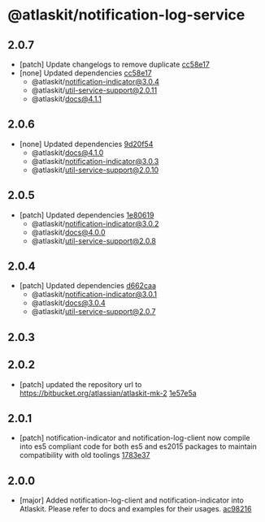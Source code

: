 # @atlaskit/notification-log-service

## 2.0.7
- [patch] Update changelogs to remove duplicate [cc58e17](https://bitbucket.org/atlassian/atlaskit-mk-2/commits/cc58e17)
- [none] Updated dependencies [cc58e17](https://bitbucket.org/atlassian/atlaskit-mk-2/commits/cc58e17)
  - @atlaskit/notification-indicator@3.0.4
  - @atlaskit/util-service-support@2.0.11
  - @atlaskit/docs@4.1.1

## 2.0.6
- [none] Updated dependencies [9d20f54](https://bitbucket.org/atlassian/atlaskit-mk-2/commits/9d20f54)
  - @atlaskit/docs@4.1.0
  - @atlaskit/notification-indicator@3.0.3
  - @atlaskit/util-service-support@2.0.10

## 2.0.5
- [patch] Updated dependencies [1e80619](https://bitbucket.org/atlassian/atlaskit-mk-2/commits/1e80619)
  - @atlaskit/notification-indicator@3.0.2
  - @atlaskit/docs@4.0.0
  - @atlaskit/util-service-support@2.0.8

## 2.0.4
- [patch] Updated dependencies [d662caa](https://bitbucket.org/atlassian/atlaskit-mk-2/commits/d662caa)
  - @atlaskit/notification-indicator@3.0.1
  - @atlaskit/docs@3.0.4
  - @atlaskit/util-service-support@2.0.7

## 2.0.3

## 2.0.2
- [patch] updated the repository url to https://bitbucket.org/atlassian/atlaskit-mk-2 [1e57e5a](https://bitbucket.org/atlassian/atlaskit-mk-2/commits/1e57e5a)

## 2.0.1
- [patch] notification-indicator and notification-log-client now compile into es5 compliant code for both es5 and es2015 packages to maintain compatibility with old toolings [1783e37](https://bitbucket.org/atlassian/atlaskit-mk-2/commits/1783e37)

## 2.0.0
- [major] Added notification-log-client and notification-indicator into Atlaskit. Please refer to docs and examples for their usages. [ac98216](https://bitbucket.org/atlassian/atlaskit-mk-2/commits/ac98216)
